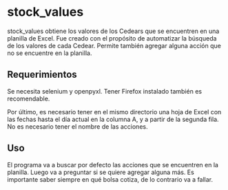 # stock_values

stock_values obtiene los valores de los Cedears que se encuentren en una planilla de Excel. Fue creado con el propósito de automatizar la búsqueda de los valores de cada Cedear. Permite también agregar alguna acción que no se encuentre en la planilla.

## Requerimientos

Se necesita selenium y openpyxl. Tener Firefox instalado también es recomendable.

Por último, es necesario tener en el mismo directorio una hoja de Excel con las fechas hasta el día actual en la columna A, y a partir de la segunda fila. No es necesario tener el nombre de las acciones.

## Uso

El programa va a buscar por defecto las acciones que se encuentren en la planilla. Luego va a preguntar si se quiere agregar alguna más. Es importante saber siempre en qué bolsa cotiza, de lo contrario va a fallar.
